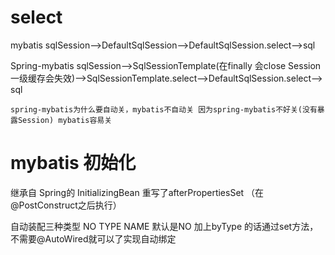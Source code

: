 # select

mybatis sqlSession——>DefaultSqlSession——>DefaultSqlSession.select——>sql

Spring-mybatis sqlSession——>SqlSessionTemplate(在finally 会close Session 一级缓存会失效)——>SqlSessionTemplate.select——>DefaultSqlSession.select——> sql

```
spring-mybatis为什么要自动关，mybatis不自动关 因为spring-mybatis不好关(没有暴露Session) mybatis容易关
```

# mybatis 初始化

继承自 Spring的 InitializingBean 重写了afterPropertiesSet （在@PostConstruct之后执行）

自动装配三种类型 NO TYPE NAME  默认是NO 加上byType 的话通过set方法，不需要@AutoWired就可以了实现自动绑定 

